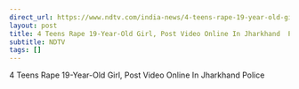 ```yaml
---
direct_url: https://www.ndtv.com/india-news/4-teens-rape-19-year-old-girl-post-video-online-in-jharkhand-police-5593978
layout: post
title: 4 Teens Rape 19-Year-Old Girl, Post Video Online In Jharkhand  Police
subtitle: NDTV
tags: []
---
```


4 Teens Rape 19-Year-Old Girl, Post Video Online In Jharkhand  Police
